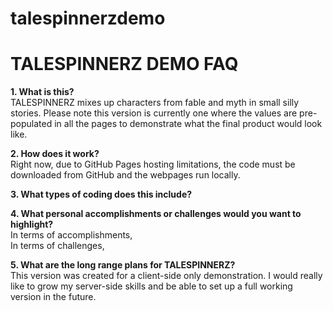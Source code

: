 # talespinnerzdemo
<h1>TALESPINNERZ DEMO FAQ</h1>
<p><b>1. What is this?</b><br>
  TALESPINNERZ mixes up characters from fable and myth in small silly stories. Please note this version is currently one where the values are pre-populated in all the pages to demonstrate what the final product would look like.</p>
<p><b>2. How does it work?</b><br>
  Right now, due to GitHub Pages hosting limitations, the code must be downloaded from GitHub and the webpages run locally.</p>
  <p><b>3. What types of coding does this include?</b></p>
  <p><b>4. What personal accomplishments or challenges would you want to highlight?</b><br>
  In terms of accomplishments,<br>
  In terms of challenges,</p>
  <p><b>5. What are the long range plans for TALESPINNERZ?</b><br>
  This version was created for a client-side only demonstration. I would really like to grow my server-side skills and be able to set up a full working version in the future.</p>
